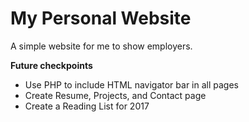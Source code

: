 # My Personal Website
A simple website for me to show employers.

**Future checkpoints**
* Use PHP to include HTML navigator bar in all pages
* Create Resume, Projects, and Contact page
* Create a Reading List for 2017
